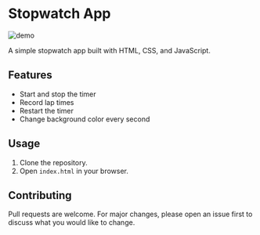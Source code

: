 # Stopwatch App
![demo](https://user-images.githubusercontent.com/30921855/234456410-631a87b9-592b-4148-9628-525703737995.JPG)

A simple stopwatch app built with HTML, CSS, and JavaScript.

## Features

- Start and stop the timer
- Record lap times
- Restart the timer
- Change background color every second

## Usage

1. Clone the repository.
2. Open `index.html` in your browser.

## Contributing

Pull requests are welcome. For major changes, please open an issue first to discuss what you would like to change.
